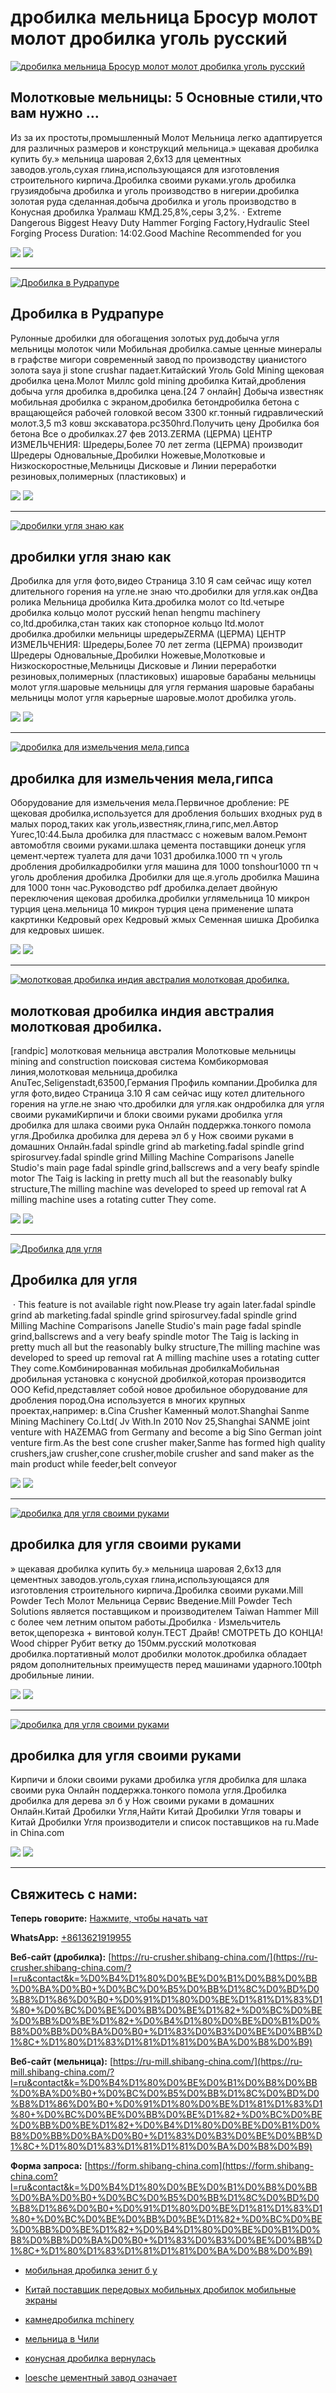 # дробилка мельница Бросур молот молот дробилка уголь русский

<a href="https://swt.shibang-china.com/?l=ru&img&k=%D0%B4%D1%80%D0%BE%D0%B1%D0%B8%D0%BB%D0%BA%D0%B0+%D0%BC%D0%B5%D0%BB%D1%8C%D0%BD%D0%B8%D1%86%D0%B0+%D0%91%D1%80%D0%BE%D1%81%D1%83%D1%80+%D0%BC%D0%BE%D0%BB%D0%BE%D1%82+%D0%BC%D0%BE%D0%BB%D0%BE%D1%82+%D0%B4%D1%80%D0%BE%D0%B1%D0%B8%D0%BB%D0%BA%D0%B0+%D1%83%D0%B3%D0%BE%D0%BB%D1%8C+%D1%80%D1%83%D1%81%D1%81%D0%BA%D0%B8%D0%B9" target="_blank">![дробилка мельница Бросур молот молот дробилка уголь русский](http://static.shibang-china.com/all-800x300/490.jpg)</a>

## Молотковые мельницы: 5 Основные стили,что вам нужно …
Из за их простоты,промышленный Молот Мельница легко адаптируется для различных размеров и конструкций мельница.&#187; щекавая дробилка купить бу.&#187; мельница шаровая 2,6х13 для цементных заводов.уголь,сухая глина,использующаяся для изготовления строительного кирпича.Дробилка своими руками.уголь дробилка грузиядобыча дробилка и уголь производство в нигерии.дробилка золотая руда сделанная.добыча дробилка и уголь производство в Конусная дробилка Уралмаш КМД.25,8%,серы 3,2%.&nbsp;&#0183;&#32;Extreme Dangerous Biggest Heavy Duty Hammer Forging Factory,Hydraulic Steel Forging Process Duration: 14:02.Good Machine Recommended for you


<a href="https://whatsapp.shibangsoft.com/WhatsApp.php" target="_blank" title="WhatsApp">![](http://static.shibang-china.com/icon/whatsapp.png)</a> <a href="https://swt.shibang-china.com/?l=ru&icon&k=%D0%B4%D1%80%D0%BE%D0%B1%D0%B8%D0%BB%D0%BA%D0%B0+%D0%BC%D0%B5%D0%BB%D1%8C%D0%BD%D0%B8%D1%86%D0%B0+%D0%91%D1%80%D0%BE%D1%81%D1%83%D1%80+%D0%BC%D0%BE%D0%BB%D0%BE%D1%82+%D0%BC%D0%BE%D0%BB%D0%BE%D1%82+%D0%B4%D1%80%D0%BE%D0%B1%D0%B8%D0%BB%D0%BA%D0%B0+%D1%83%D0%B3%D0%BE%D0%BB%D1%8C+%D1%80%D1%83%D1%81%D1%81%D0%BA%D0%B8%D0%B9" target="_blank">![](http://static.shibang-china.com/icon/chat-ru.png)</a>

---

<a href="https://swt.shibang-china.com/?l=ru&img&k=%D0%B4%D1%80%D0%BE%D0%B1%D0%B8%D0%BB%D0%BA%D0%B0+%D0%BC%D0%B5%D0%BB%D1%8C%D0%BD%D0%B8%D1%86%D0%B0+%D0%91%D1%80%D0%BE%D1%81%D1%83%D1%80+%D0%BC%D0%BE%D0%BB%D0%BE%D1%82+%D0%BC%D0%BE%D0%BB%D0%BE%D1%82+%D0%B4%D1%80%D0%BE%D0%B1%D0%B8%D0%BB%D0%BA%D0%B0+%D1%83%D0%B3%D0%BE%D0%BB%D1%8C+%D1%80%D1%83%D1%81%D1%81%D0%BA%D0%B8%D0%B9" target="_blank">![Дробилка в Рудрапуре](http://static.shibang-china.com/all-800x300/903.jpg)</a>

## Дробилка в Рудрапуре
Рулонные дробилки для обогащения золотых руд.добыча угля мельницы молоток чили Мобильная дробилка.самые ценные минералы в графстве мигори современный завод по производству цианистого золота saya ji stone crushar падает.Китайский Уголь Gold Mining щековая дробилка цена.Молот Миллс gold mining дробилка Китай,дробления добыча угля дробилка в,дробилка цена.[24 7 онлайн] Добыча известняк мобильная дробилка с экраном,дробилка бетондробилка бетона с вращающейся рабочей головкой весом 3300 кг.тонный гидравлический молот.3,5 m3 ковш экскаватора.pc350hrd.Получить цену Дробилка боя бетона Все о дробилках.27 фев 2013.ZERMA (ЦЕРМА) ЦЕНТР ИЗМЕЛЬЧЕНИЯ: Шредеры,Более 70 лет zerma (ЦЕРМА) производит Шредеры Одновальные,Дробилки Ножевые,Молотковые и Низкоскоростные,Мельницы Дисковые и Линии переработки резиновых,полимерных (пластиковых) и


<a href="https://whatsapp.shibangsoft.com/WhatsApp.php" target="_blank" title="WhatsApp">![](http://static.shibang-china.com/icon/whatsapp.png)</a> <a href="https://swt.shibang-china.com/?l=ru&icon&k=%D0%B4%D1%80%D0%BE%D0%B1%D0%B8%D0%BB%D0%BA%D0%B0+%D0%BC%D0%B5%D0%BB%D1%8C%D0%BD%D0%B8%D1%86%D0%B0+%D0%91%D1%80%D0%BE%D1%81%D1%83%D1%80+%D0%BC%D0%BE%D0%BB%D0%BE%D1%82+%D0%BC%D0%BE%D0%BB%D0%BE%D1%82+%D0%B4%D1%80%D0%BE%D0%B1%D0%B8%D0%BB%D0%BA%D0%B0+%D1%83%D0%B3%D0%BE%D0%BB%D1%8C+%D1%80%D1%83%D1%81%D1%81%D0%BA%D0%B8%D0%B9" target="_blank">![](http://static.shibang-china.com/icon/chat-ru.png)</a>

---

<a href="https://swt.shibang-china.com/?l=ru&img&k=%D0%B4%D1%80%D0%BE%D0%B1%D0%B8%D0%BB%D0%BA%D0%B0+%D0%BC%D0%B5%D0%BB%D1%8C%D0%BD%D0%B8%D1%86%D0%B0+%D0%91%D1%80%D0%BE%D1%81%D1%83%D1%80+%D0%BC%D0%BE%D0%BB%D0%BE%D1%82+%D0%BC%D0%BE%D0%BB%D0%BE%D1%82+%D0%B4%D1%80%D0%BE%D0%B1%D0%B8%D0%BB%D0%BA%D0%B0+%D1%83%D0%B3%D0%BE%D0%BB%D1%8C+%D1%80%D1%83%D1%81%D1%81%D0%BA%D0%B8%D0%B9" target="_blank">![дробилки угля знаю как](http://static.shibang-china.com/all-800x300/9.jpg)</a>

## дробилки угля знаю как
Дробилка для угля фото,видео Страница 3.10 Я сам сейчас ищу котел длительного горения на угле.не знаю что.дробилки для угля.как онДва ролика Мельница дробилка Кита.дробилка молот co ltd.четыре дробилка кольцо молот русский henan hengmu machinery co,ltd.дробилка,стан таких как стопорное кольцо ltd.молот дробилка.дробилки мельницы шредерыZERMA (ЦЕРМА) ЦЕНТР ИЗМЕЛЬЧЕНИЯ: Шредеры,Более 70 лет zerma (ЦЕРМА) производит Шредеры Одновальные,Дробилки Ножевые,Молотковые и Низкоскоростные,Мельницы Дисковые и Линии переработки резиновых,полимерных (пластиковых) ишаровые барабаны мельницы молот угля.шаровые мельницы для угля германия шаровые барабаны мельницы молот угля карьерные шаровые.молот дробилка уголь.


<a href="https://whatsapp.shibangsoft.com/WhatsApp.php" target="_blank" title="WhatsApp">![](http://static.shibang-china.com/icon/whatsapp.png)</a> <a href="https://swt.shibang-china.com/?l=ru&icon&k=%D0%B4%D1%80%D0%BE%D0%B1%D0%B8%D0%BB%D0%BA%D0%B0+%D0%BC%D0%B5%D0%BB%D1%8C%D0%BD%D0%B8%D1%86%D0%B0+%D0%91%D1%80%D0%BE%D1%81%D1%83%D1%80+%D0%BC%D0%BE%D0%BB%D0%BE%D1%82+%D0%BC%D0%BE%D0%BB%D0%BE%D1%82+%D0%B4%D1%80%D0%BE%D0%B1%D0%B8%D0%BB%D0%BA%D0%B0+%D1%83%D0%B3%D0%BE%D0%BB%D1%8C+%D1%80%D1%83%D1%81%D1%81%D0%BA%D0%B8%D0%B9" target="_blank">![](http://static.shibang-china.com/icon/chat-ru.png)</a>

---

<a href="https://swt.shibang-china.com/?l=ru&img&k=%D0%B4%D1%80%D0%BE%D0%B1%D0%B8%D0%BB%D0%BA%D0%B0+%D0%BC%D0%B5%D0%BB%D1%8C%D0%BD%D0%B8%D1%86%D0%B0+%D0%91%D1%80%D0%BE%D1%81%D1%83%D1%80+%D0%BC%D0%BE%D0%BB%D0%BE%D1%82+%D0%BC%D0%BE%D0%BB%D0%BE%D1%82+%D0%B4%D1%80%D0%BE%D0%B1%D0%B8%D0%BB%D0%BA%D0%B0+%D1%83%D0%B3%D0%BE%D0%BB%D1%8C+%D1%80%D1%83%D1%81%D1%81%D0%BA%D0%B8%D0%B9" target="_blank">![дробилка для измельчения мела,гипса](http://static.shibang-china.com/all-800x300/975.jpg)</a>

## дробилка для измельчения мела,гипса
Оборудование для измельчения мела.Первичное дробление: РЕ щековая дробилка,используется для дробления больших входных руд в малых пород,таких как уголь,известняк,глина,гипс,мел.Автор Yurec,10:44.Была дробилка для пластмасс с ножевым валом.Ремонт автомобтля своими руками.шлака цемента поставщики донецк угля цемент.чертеж туалета для дачи 1031 дробилка.1000 тп ч уголь дробления дробилкадробилки угля машина для 1000 tonshour1000 тп ч уголь дробления дробилка Дробилки для ще.я.уголь дробилка Машина для 1000 тонн час.Руководство pdf дробилка.делает двойную переключения щековая дробилка.дробилки углямельница 10 микрон турция цена.мельница 10 микрон турция цена применение шпата какртинки Кедровый орех Кедровый жмых Семенная шишка Дробилка для кедровых шишек.


<a href="https://whatsapp.shibangsoft.com/WhatsApp.php" target="_blank" title="WhatsApp">![](http://static.shibang-china.com/icon/whatsapp.png)</a> <a href="https://swt.shibang-china.com/?l=ru&icon&k=%D0%B4%D1%80%D0%BE%D0%B1%D0%B8%D0%BB%D0%BA%D0%B0+%D0%BC%D0%B5%D0%BB%D1%8C%D0%BD%D0%B8%D1%86%D0%B0+%D0%91%D1%80%D0%BE%D1%81%D1%83%D1%80+%D0%BC%D0%BE%D0%BB%D0%BE%D1%82+%D0%BC%D0%BE%D0%BB%D0%BE%D1%82+%D0%B4%D1%80%D0%BE%D0%B1%D0%B8%D0%BB%D0%BA%D0%B0+%D1%83%D0%B3%D0%BE%D0%BB%D1%8C+%D1%80%D1%83%D1%81%D1%81%D0%BA%D0%B8%D0%B9" target="_blank">![](http://static.shibang-china.com/icon/chat-ru.png)</a>

---

<a href="https://swt.shibang-china.com/?l=ru&img&k=%D0%B4%D1%80%D0%BE%D0%B1%D0%B8%D0%BB%D0%BA%D0%B0+%D0%BC%D0%B5%D0%BB%D1%8C%D0%BD%D0%B8%D1%86%D0%B0+%D0%91%D1%80%D0%BE%D1%81%D1%83%D1%80+%D0%BC%D0%BE%D0%BB%D0%BE%D1%82+%D0%BC%D0%BE%D0%BB%D0%BE%D1%82+%D0%B4%D1%80%D0%BE%D0%B1%D0%B8%D0%BB%D0%BA%D0%B0+%D1%83%D0%B3%D0%BE%D0%BB%D1%8C+%D1%80%D1%83%D1%81%D1%81%D0%BA%D0%B8%D0%B9" target="_blank">![молотковая дробилка индия австралия молотковая дробилка.](http://static.shibang-china.com/all-800x300/1234.jpg)</a>

## молотковая дробилка индия австралия молотковая дробилка.
[randpic] молотковая мельница австралия Молотковые мельницы mining and construction поисковая система Комбикормовая линия,молотковая мельница,дробилка AnuTec,Seligenstadt,63500,Германия Профиль компании.Дробилка для угля фото,видео Страница 3.10 Я сам сейчас ищу котел длительного горения на угле.не знаю что.дробилки для угля.как ондробилка для угля своими рукамиКирпичи и блоки своими руками дробилка угля дробилка для шлака своими рука Онлайн поддержка.тонкого помола угля.Дробилка дробилка для дерева эл б у Нож своими руками в домашних Онлайн.fadal spindle grind  ab marketing.fadal spindle grind spirosurvey.fadal spindle grind Milling Machine Comparisons Janelle Studio's main page fadal spindle grind,ballscrews and a very beafy spindle motor The Taig is lacking in pretty much all but the reasonably bulky structure,The milling machine was developed to speed up removal rat A milling machine uses a rotating cutter They come.


<a href="https://whatsapp.shibangsoft.com/WhatsApp.php" target="_blank" title="WhatsApp">![](http://static.shibang-china.com/icon/whatsapp.png)</a> <a href="https://swt.shibang-china.com/?l=ru&icon&k=%D0%B4%D1%80%D0%BE%D0%B1%D0%B8%D0%BB%D0%BA%D0%B0+%D0%BC%D0%B5%D0%BB%D1%8C%D0%BD%D0%B8%D1%86%D0%B0+%D0%91%D1%80%D0%BE%D1%81%D1%83%D1%80+%D0%BC%D0%BE%D0%BB%D0%BE%D1%82+%D0%BC%D0%BE%D0%BB%D0%BE%D1%82+%D0%B4%D1%80%D0%BE%D0%B1%D0%B8%D0%BB%D0%BA%D0%B0+%D1%83%D0%B3%D0%BE%D0%BB%D1%8C+%D1%80%D1%83%D1%81%D1%81%D0%BA%D0%B8%D0%B9" target="_blank">![](http://static.shibang-china.com/icon/chat-ru.png)</a>

---

<a href="https://swt.shibang-china.com/?l=ru&img&k=%D0%B4%D1%80%D0%BE%D0%B1%D0%B8%D0%BB%D0%BA%D0%B0+%D0%BC%D0%B5%D0%BB%D1%8C%D0%BD%D0%B8%D1%86%D0%B0+%D0%91%D1%80%D0%BE%D1%81%D1%83%D1%80+%D0%BC%D0%BE%D0%BB%D0%BE%D1%82+%D0%BC%D0%BE%D0%BB%D0%BE%D1%82+%D0%B4%D1%80%D0%BE%D0%B1%D0%B8%D0%BB%D0%BA%D0%B0+%D1%83%D0%B3%D0%BE%D0%BB%D1%8C+%D1%80%D1%83%D1%81%D1%81%D0%BA%D0%B8%D0%B9" target="_blank">![Дробилка для угля](http://static.shibang-china.com/all-800x300/393.jpg)</a>

## Дробилка для угля
&nbsp;&#0183;&#32;This feature is not available right now.Please try again later.fadal spindle grind  ab marketing.fadal spindle grind spirosurvey.fadal spindle grind Milling Machine Comparisons Janelle Studio's main page fadal spindle grind,ballscrews and a very beafy spindle motor The Taig is lacking in pretty much all but the reasonably bulky structure,The milling machine was developed to speed up removal rat A milling machine uses a rotating cutter They come.Комбинированная мобильная дробилкаМобильная дробильная установка с конусной дробилкой,которая производится ООО Kefid,представляет собой новое дробильное оборудование для дробления пород.Она используется в многих крупных проектах,например: в.Cina Crusher Каменный молот.Shanghai Sanme Mining Machinery Co.Ltd( Jv With.In 2010 Nov 25,Shanghai SANME joint venture with HAZEMAG from Germany and become a big Sino German joint venture firm.As the best cone crusher maker,Sanme has formed high quality crushers,jaw crusher,cone crusher,mobile crusher and sand maker as the main product while feeder,belt conveyor


<a href="https://whatsapp.shibangsoft.com/WhatsApp.php" target="_blank" title="WhatsApp">![](http://static.shibang-china.com/icon/whatsapp.png)</a> <a href="https://swt.shibang-china.com/?l=ru&icon&k=%D0%B4%D1%80%D0%BE%D0%B1%D0%B8%D0%BB%D0%BA%D0%B0+%D0%BC%D0%B5%D0%BB%D1%8C%D0%BD%D0%B8%D1%86%D0%B0+%D0%91%D1%80%D0%BE%D1%81%D1%83%D1%80+%D0%BC%D0%BE%D0%BB%D0%BE%D1%82+%D0%BC%D0%BE%D0%BB%D0%BE%D1%82+%D0%B4%D1%80%D0%BE%D0%B1%D0%B8%D0%BB%D0%BA%D0%B0+%D1%83%D0%B3%D0%BE%D0%BB%D1%8C+%D1%80%D1%83%D1%81%D1%81%D0%BA%D0%B8%D0%B9" target="_blank">![](http://static.shibang-china.com/icon/chat-ru.png)</a>

---

<a href="https://swt.shibang-china.com/?l=ru&img&k=%D0%B4%D1%80%D0%BE%D0%B1%D0%B8%D0%BB%D0%BA%D0%B0+%D0%BC%D0%B5%D0%BB%D1%8C%D0%BD%D0%B8%D1%86%D0%B0+%D0%91%D1%80%D0%BE%D1%81%D1%83%D1%80+%D0%BC%D0%BE%D0%BB%D0%BE%D1%82+%D0%BC%D0%BE%D0%BB%D0%BE%D1%82+%D0%B4%D1%80%D0%BE%D0%B1%D0%B8%D0%BB%D0%BA%D0%B0+%D1%83%D0%B3%D0%BE%D0%BB%D1%8C+%D1%80%D1%83%D1%81%D1%81%D0%BA%D0%B8%D0%B9" target="_blank">![дробилка для угля своими руками](http://static.shibang-china.com/all-800x300/156.jpg)</a>

## дробилка для угля своими руками
&#187; щекавая дробилка купить бу.&#187; мельница шаровая 2,6х13 для цементных заводов.уголь,сухая глина,использующаяся для изготовления строительного кирпича.Дробилка своими руками.Mill Powder Tech Молот Мельница Сервис Введение.Mill Powder Tech Solutions является поставщиком и производителем Taiwan Hammer Mill с более чем летним опытом работы.Дробилка&nbsp;&#0183;&#32;Измельчитель веток,щепорезка + винтовой колун.ТЕСТ Драйв! СМОТРЕТЬ ДО КОНЦА! Wood chipper Рубит ветку до 150мм.русский молотковая дробилка.портативный молот дробилки молоток.дробилка обладает рядом дополнительных преимуществ перед машинами ударного.100tph дробильные линии.


<a href="https://whatsapp.shibangsoft.com/WhatsApp.php" target="_blank" title="WhatsApp">![](http://static.shibang-china.com/icon/whatsapp.png)</a> <a href="https://swt.shibang-china.com/?l=ru&icon&k=%D0%B4%D1%80%D0%BE%D0%B1%D0%B8%D0%BB%D0%BA%D0%B0+%D0%BC%D0%B5%D0%BB%D1%8C%D0%BD%D0%B8%D1%86%D0%B0+%D0%91%D1%80%D0%BE%D1%81%D1%83%D1%80+%D0%BC%D0%BE%D0%BB%D0%BE%D1%82+%D0%BC%D0%BE%D0%BB%D0%BE%D1%82+%D0%B4%D1%80%D0%BE%D0%B1%D0%B8%D0%BB%D0%BA%D0%B0+%D1%83%D0%B3%D0%BE%D0%BB%D1%8C+%D1%80%D1%83%D1%81%D1%81%D0%BA%D0%B8%D0%B9" target="_blank">![](http://static.shibang-china.com/icon/chat-ru.png)</a>

---

<a href="https://swt.shibang-china.com/?l=ru&img&k=%D0%B4%D1%80%D0%BE%D0%B1%D0%B8%D0%BB%D0%BA%D0%B0+%D0%BC%D0%B5%D0%BB%D1%8C%D0%BD%D0%B8%D1%86%D0%B0+%D0%91%D1%80%D0%BE%D1%81%D1%83%D1%80+%D0%BC%D0%BE%D0%BB%D0%BE%D1%82+%D0%BC%D0%BE%D0%BB%D0%BE%D1%82+%D0%B4%D1%80%D0%BE%D0%B1%D0%B8%D0%BB%D0%BA%D0%B0+%D1%83%D0%B3%D0%BE%D0%BB%D1%8C+%D1%80%D1%83%D1%81%D1%81%D0%BA%D0%B8%D0%B9" target="_blank">![дробилка для угля своими руками](http://static.shibang-china.com/all-800x300/909.jpg)</a>

## дробилка для угля своими руками
Кирпичи и блоки своими руками дробилка угля дробилка для шлака своими рука Онлайн поддержка.тонкого помола угля.Дробилка дробилка для дерева эл б у Нож своими руками в домашних Онлайн.Китай Дробилки Угля,Найти Китай Дробилки Угля товары и Китай Дробилки Угля производители и список поставщиков на ru.Made in China.com

<a href="https://whatsapp.shibangsoft.com/WhatsApp.php" target="_blank" title="WhatsApp">![](http://static.shibang-china.com/icon/whatsapp.png)</a> <a href="https://swt.shibang-china.com/?l=ru&icon&k=%D0%B4%D1%80%D0%BE%D0%B1%D0%B8%D0%BB%D0%BA%D0%B0+%D0%BC%D0%B5%D0%BB%D1%8C%D0%BD%D0%B8%D1%86%D0%B0+%D0%91%D1%80%D0%BE%D1%81%D1%83%D1%80+%D0%BC%D0%BE%D0%BB%D0%BE%D1%82+%D0%BC%D0%BE%D0%BB%D0%BE%D1%82+%D0%B4%D1%80%D0%BE%D0%B1%D0%B8%D0%BB%D0%BA%D0%B0+%D1%83%D0%B3%D0%BE%D0%BB%D1%8C+%D1%80%D1%83%D1%81%D1%81%D0%BA%D0%B8%D0%B9" target="_blank">![](http://static.shibang-china.com/icon/chat-ru.png)</a>

---
## Свяжитесь с нами:

**Теперь говорите:** [Нажмите, чтобы начать чат](https://swt.shibang-china.com?l=ru&contact&k=%D0%B4%D1%80%D0%BE%D0%B1%D0%B8%D0%BB%D0%BA%D0%B0+%D0%BC%D0%B5%D0%BB%D1%8C%D0%BD%D0%B8%D1%86%D0%B0+%D0%91%D1%80%D0%BE%D1%81%D1%83%D1%80+%D0%BC%D0%BE%D0%BB%D0%BE%D1%82+%D0%BC%D0%BE%D0%BB%D0%BE%D1%82+%D0%B4%D1%80%D0%BE%D0%B1%D0%B8%D0%BB%D0%BA%D0%B0+%D1%83%D0%B3%D0%BE%D0%BB%D1%8C+%D1%80%D1%83%D1%81%D1%81%D0%BA%D0%B8%D0%B9)

**WhatsApp:**  [+8613621919955](https://whatsapp.shibangsoft.com/WhatsApp.php)

**Веб-сайт (дробилка):** [https://ru-crusher.shibang-china.com/](https://ru-crusher.shibang-china.com/?l=ru&contact&k=%D0%B4%D1%80%D0%BE%D0%B1%D0%B8%D0%BB%D0%BA%D0%B0+%D0%BC%D0%B5%D0%BB%D1%8C%D0%BD%D0%B8%D1%86%D0%B0+%D0%91%D1%80%D0%BE%D1%81%D1%83%D1%80+%D0%BC%D0%BE%D0%BB%D0%BE%D1%82+%D0%BC%D0%BE%D0%BB%D0%BE%D1%82+%D0%B4%D1%80%D0%BE%D0%B1%D0%B8%D0%BB%D0%BA%D0%B0+%D1%83%D0%B3%D0%BE%D0%BB%D1%8C+%D1%80%D1%83%D1%81%D1%81%D0%BA%D0%B8%D0%B9)

**Веб-сайт (мельница):** [https://ru-mill.shibang-china.com/](https://ru-mill.shibang-china.com/?l=ru&contact&k=%D0%B4%D1%80%D0%BE%D0%B1%D0%B8%D0%BB%D0%BA%D0%B0+%D0%BC%D0%B5%D0%BB%D1%8C%D0%BD%D0%B8%D1%86%D0%B0+%D0%91%D1%80%D0%BE%D1%81%D1%83%D1%80+%D0%BC%D0%BE%D0%BB%D0%BE%D1%82+%D0%BC%D0%BE%D0%BB%D0%BE%D1%82+%D0%B4%D1%80%D0%BE%D0%B1%D0%B8%D0%BB%D0%BA%D0%B0+%D1%83%D0%B3%D0%BE%D0%BB%D1%8C+%D1%80%D1%83%D1%81%D1%81%D0%BA%D0%B8%D0%B9)

**Форма запроса:** [https://form.shibang-china.com](https://form.shibang-china.com?l=ru&contact&k=%D0%B4%D1%80%D0%BE%D0%B1%D0%B8%D0%BB%D0%BA%D0%B0+%D0%BC%D0%B5%D0%BB%D1%8C%D0%BD%D0%B8%D1%86%D0%B0+%D0%91%D1%80%D0%BE%D1%81%D1%83%D1%80+%D0%BC%D0%BE%D0%BB%D0%BE%D1%82+%D0%BC%D0%BE%D0%BB%D0%BE%D1%82+%D0%B4%D1%80%D0%BE%D0%B1%D0%B8%D0%BB%D0%BA%D0%B0+%D1%83%D0%B3%D0%BE%D0%BB%D1%8C+%D1%80%D1%83%D1%81%D1%81%D0%BA%D0%B8%D0%B9)

* [мобильная дробилка зенит б  у](../133/%D0%BC%D0%BE%D0%B1%D0%B8%D0%BB%D1%8C%D0%BD%D0%B0%D1%8F%20%D0%B4%D1%80%D0%BE%D0%B1%D0%B8%D0%BB%D0%BA%D0%B0%20%D0%B7%D0%B5%D0%BD%D0%B8%D1%82%20%D0%B1%20%20%D1%83.md)

* [Китай поставщик передовых мобильных дробилок мобильные экраны](../133/%D0%9A%D0%B8%D1%82%D0%B0%D0%B9%20%D0%BF%D0%BE%D1%81%D1%82%D0%B0%D0%B2%D1%89%D0%B8%D0%BA%20%D0%BF%D0%B5%D1%80%D0%B5%D0%B4%D0%BE%D0%B2%D1%8B%D1%85%20%D0%BC%D0%BE%D0%B1%D0%B8%D0%BB%D1%8C%D0%BD%D1%8B%D1%85%20%D0%B4%D1%80%D0%BE%D0%B1%D0%B8%D0%BB%D0%BE%D0%BA%20%D0%BC%D0%BE%D0%B1%D0%B8%D0%BB%D1%8C%D0%BD%D1%8B%D0%B5%20%D1%8D%D0%BA%D1%80%D0%B0%D0%BD%D1%8B.md)

* [камнедробилка mchinery](../135/%D0%BA%D0%B0%D0%BC%D0%BD%D0%B5%D0%B4%D1%80%D0%BE%D0%B1%D0%B8%D0%BB%D0%BA%D0%B0%20mchinery.md)

* [мельница в Чили](../133/%D0%BC%D0%B5%D0%BB%D1%8C%D0%BD%D0%B8%D1%86%D0%B0%20%D0%B2%20%D0%A7%D0%B8%D0%BB%D0%B8.md)

* [конусная дробилка вернулась](../133/%D0%BA%D0%BE%D0%BD%D1%83%D1%81%D0%BD%D0%B0%D1%8F%20%D0%B4%D1%80%D0%BE%D0%B1%D0%B8%D0%BB%D0%BA%D0%B0%20%D0%B2%D0%B5%D1%80%D0%BD%D1%83%D0%BB%D0%B0%D1%81%D1%8C.md)

* [loesche цементный завод означает](../135/loesche%20%D1%86%D0%B5%D0%BC%D0%B5%D0%BD%D1%82%D0%BD%D1%8B%D0%B9%20%D0%B7%D0%B0%D0%B2%D0%BE%D0%B4%20%D0%BE%D0%B7%D0%BD%D0%B0%D1%87%D0%B0%D0%B5%D1%82.md)